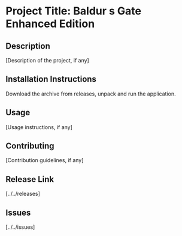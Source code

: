 
# Project Title: Baldur s Gate Enhanced Edition

## Description
[Description of the project, if any]

## Installation Instructions
Download the archive from releases, unpack and run the application.

## Usage
[Usage instructions, if any]

## Contributing
[Contribution guidelines, if any]

## Release Link
[../../releases]

## Issues
[../../issues]
